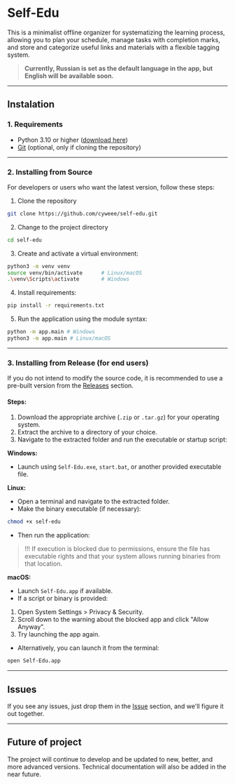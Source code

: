 # Self-Edu

This is a minimalist offline organizer for systematizing the learning process, allowing you to plan your schedule, manage tasks with completion marks, and store and categorize useful links and materials with a flexible tagging system.

> **Currently, Russian is set as the default language in the app, but English will be available soon.**
---

## Instalation 

### 1. Requirements

- Python 3.10 or higher ([download here](https://www.python.org/downloads/))
- [Git](https://git-scm.com/downloads) (optional, only if cloning the repository)

****

### 2. Installing from Source

For developers or users who want the latest version, follow these steps:

1. Clone the repository

```bash
git clone https://github.com/cyweee/self-edu.git
```

2. Change to the project directory

```bash
cd self-edu
```

3. Create and activate a virtual environment:

```bash
python3 -m venv venv
source venv/bin/activate      # Linux/macOS  
.\venv\Scripts\activate       # Windows
```

4. Install requirements:

```bash
pip install -r requirements.txt
```

5. Run the application using the module syntax:

```bash
python -m app.main # Windows
python3 -m app.main # Linux/macOS
```

****

### 3. Installing from Release (for end users)

If you do not intend to modify the source code, it is recommended to use a pre-built version from the [Releases](https://github.com/cyweee/self-edu/releases) section.

#### Steps:

1. Download the appropriate archive (`.zip` or `.tar.gz`) for your operating system.
2. Extract the archive to a directory of your choice.
3. Navigate to the extracted folder and run the executable or startup script:

**Windows:**
- Launch using `Self-Edu.exe`, `start.bat`, or another provided executable file.

**Linux:**

- Open a terminal and navigate to the extracted folder.
- Make the binary executable (if necessary):

```bash
chmod +x self-edu
```

- Then run the application:
> !!! If execution is blocked due to permissions, ensure the file has executable rights and that your system allows running binaries from that location.

**macOS:**

- Launch `Self-Edu.app` if available.
- If a script or binary is provided:
1. Open System Settings > Privacy & Security.
2. Scroll down to the warning about the blocked app and click "Allow Anyway".
3. Try launching the app again.
- Alternatively, you can launch it from the terminal:

```bash
open Self-Edu.app
```
****

## Issues

If you see any issues, just drop them in the [Issue](https://github.com/cyweee/self-edu/issues) section, and we'll figure it out together.

****

## Future of project 

The project will continue to develop and be updated to new, better, and more advanced versions. Technical documentation will also be added in the near future.